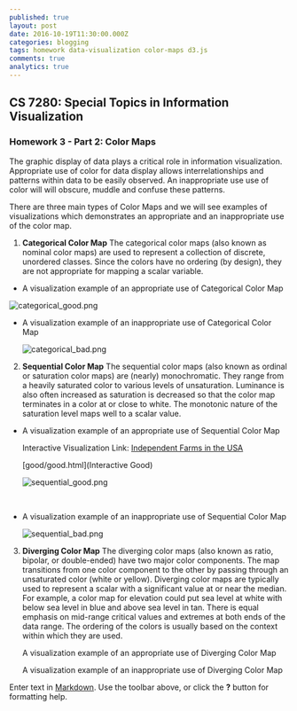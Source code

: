 ```yaml
---
published: true
layout: post
date: 2016-10-19T11:30:00.000Z
categories: blogging
tags: homework data-visualization color-maps d3.js
comments: true
analytics: true
---
```

## CS 7280: Special Topics in Information Visualization
### Homework 3 - Part 2: Color Maps

The graphic display of data plays a critical role in information visualization. Appropriate use of color for data display allows interrelationships and patterns within data to be easily observed. An inappropriate use use of color will  will obscure, muddle and confuse these patterns. 

There are three main types of Color Maps and we will see examples of visualizations which demonstrates an appropriate and an inappropriate use of the color map.

1. **Categorical Color Map**
	The categorical color maps (also known as nominal color maps) are used to represent a collection of discrete, unordered classes. Since the colors have no ordering (by design), they are not appropriate for mapping a scalar variable.
    
 - A visualization example of an appropriate use of Categorical Color Map

<p><img src="../../assets/images/categorical_good.png" alt="categorical_good.png" /></p>
    
 - A visualization example of an inappropriate use of Categorical Color Map
    <p><img src="../../assets/images/categorical_bad.png" alt="categorical_bad.png" /></p>
    
2. **Sequential Color Map**
	The sequential color maps (also known as ordinal or saturation color maps) are (nearly) monochromatic. They range from a heavily saturated color to various levels of unsaturation. Luminance is also often increased as saturation is decreased so that the color map terminates in a color at or close to white. The monotonic nature of the saturation level maps well to a scalar value.
    
- A visualization example of an appropriate use of Sequential Color Map
    
    <p>Interactive Visualization Link: <a href="../sequential_good/interactive_sequential_good.html">Independent Farms in the USA</a></p>
    
    [good/good.html](Interactive Good)
    
    <p><img src="../../assets/images/sequential_good.png" alt="sequential_good.png" /></p>
    
    </br>
- A visualization example of an inappropriate use of Sequential Color Map
    <p><img src="../../assets/images/sequential_bad.png" alt="sequential_bad.png" /></p>
    
3. **Diverging Color Map**
	The diverging color maps (also known as ratio, bipolar, or double-ended) have two major color components. The map transitions from one color component to the other by passing through an unsaturated color (white or yellow). Diverging color maps are typically used to represent a scalar with a significant value at or near the median. For example, a color map for elevation could put sea level at white with below sea level in blue and above sea level in
tan. There is equal emphasis on mid-range critical values and extremes at both ends of the data range. The ordering of the colors is usually based on the context within which they are used.

	A visualization example of an appropriate use of Diverging Color Map
    
    
    A visualization example of an inappropriate use of Diverging Color Map

Enter text in [Markdown](http://daringfireball.net/projects/markdown/). Use the toolbar above, or click the **?** button for formatting help.

